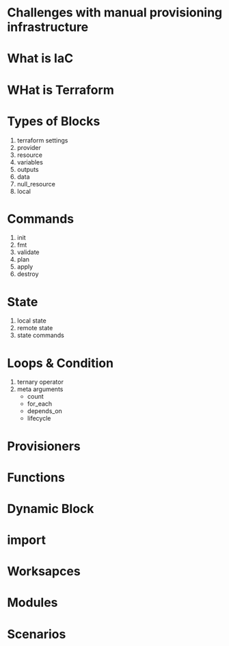 # Challenges with manual provisioning infrastructure
# What is IaC
# WHat is Terraform
# Types of Blocks
1. terraform settings
2. provider 
3. resource
4. variables
5. outputs
6. data
7. null_resource
8. local
# Commands
1. init
2. fmt
3. validate
4. plan
5. apply
6. destroy
# State
1. local state
2. remote state
3. state commands
# Loops & Condition
1. ternary operator
2. meta arguments
   - count
   - for_each
   - depends_on
   - lifecycle
# Provisioners
# Functions
# Dynamic Block
# import
# Worksapces
# Modules
# Scenarios